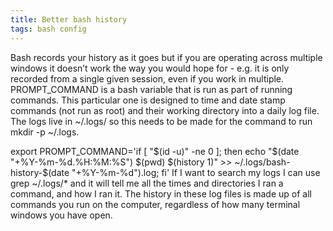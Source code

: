 ```yaml
---
title: Better bash history
tags: bash config
---
```



Bash records your history as it goes but if you are operating across multiple windows it doesn’t work the way you would hope for - e.g. it is only recorded from a single given session, even if you work in multiple. PROMPT_COMMAND is a bash variable that is run as part of running commands. This particular one is designed to time and date stamp commands (not run as root) and their working directory into a daily log file. The logs live in ~/.logs/ so this needs to be made for the command to run mkdir -p ~/.logs.

export PROMPT_COMMAND='if [ "$(id -u)" -ne 0 ]; then echo "$(date "+%Y-%m-%d.%H:%M:%S") $(pwd) $(history 1)" >> ~/.logs/bash-history-$(date "+%Y-%m-%d").log; fi'
If I want to search my logs I can use grep <command> ~/.logs/* and it will tell me all the times and directories I ran a command, and how I ran it. The history in these log files is made up of all commands you run on the computer, regardless of how many terminal windows you have open.

